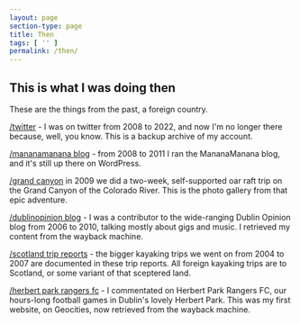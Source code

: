 ```yaml
---
layout: page
section-type: page
title: Then
tags: [ '' ]
permalink: /then/
---
```


## This is what I was doing then

These are the things from the past, a foreign country.

[/twitter](https://tweet-archive.github.io/twitter/) - I was on twitter from 2008 to 2022, and now I'm no longer there because, well, you know. This is a backup archive of my account.

[/mananamanana blog](https://mananamanana.wordpress.com) - from 2008 to 2011 I ran the MananaManana blog, and it's still up there on WordPress.

[/grand canyon](https://mananamanana.com/grandcanyon/) in 2009 we did a two-week, self-supported oar raft trip on the Grand Canyon of the Colorado River. This is the photo gallery from that epic adventure.

[/dublinopinion blog](https://dublinopinion.mananamanana.com/) - I was a contributor to the wide-ranging Dublin Opinion blog from 2006 to 2010, talking mostly about gigs and music. I retrieved my content from the wayback machine.

[/scotland trip reports](https://mananamanana.com/scotland) - the bigger kayaking trips we went on from 2004 to 2007 are documented in these trip reports. All foreign kayaking trips are to Scotland, or some variant of that sceptered land.

[/herbert park rangers fc](https://hprfc.mananamanana.com/) - I commentated on Herbert Park Rangers FC, our hours-long football games in Dublin's lovely Herbert Park. This was my first website, on Geocities, now retrieved from the wayback machine.
